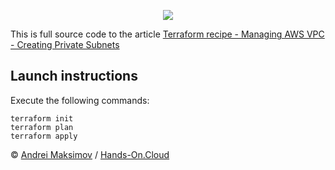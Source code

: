 <p align="center">
  <a href="https://hands-on.cloud/terraform-recipe-managing-aws-vpc-creating-private-subnets/" target="_blank"><img src="https://hands-on.cloud/terraform-recipe-managing-aws-vpc-creating-private-subnets/Terraform-recipe-Managing-AWS-VPC-Creating-Private-Subnets.png"></a>
</p>

This is full source code to the article [Terraform recipe - Managing AWS VPC - Creating Private Subnets](https://hands-on.cloud/terraform-recipe-managing-aws-vpc-creating-private-subnets/)

## Launch instructions

Execute the following commands:

```
terraform init
terraform plan
terraform apply
```

&copy; [Andrei Maksimov](https://www.linkedin.com/in/avmaksimov/) / [Hands-On.Cloud](https://hands-on.cloud)

